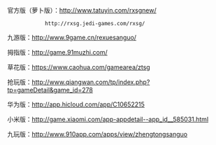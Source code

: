 官方版（萝卜版）：http://www.tatuyin.com/rxsgnew/

                http://rxsg.jedi-games.com/rxsg/

九游版：http://www.9game.cn/rexuesanguo/

拇指版：http://game.91muzhi.com/

草花版：https://www.caohua.com/gamearea/ztsg

抢玩版：http://www.qiangwan.com/tp/index.php?tp=gameDetail&game_id=278

华为版：http://app.hicloud.com/app/C10652215

小米版：http://game.xiaomi.com/app-appdetail--app_id__585031.html

九玩版：http://www.910app.com/apps/view/zhengtongsanguo
